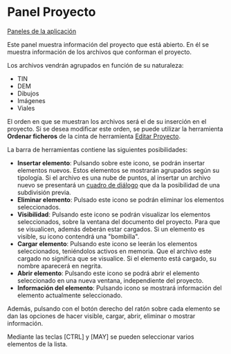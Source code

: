 # Panel Proyecto

[Paneles de la aplicación](./)

Este panel muestra información del proyecto que está abierto. En él se muestra información de los archivos que conforman el proyecto.

Los archivos vendrán agrupados en función de su naturaleza:

* TIN
* DEM
* Dibujos
* Imágenes
* Viales

El orden en que se muestran los archivos será el de su inserción en el proyecto. Si se desea modificar este orden, se puede utilizar la herramienta **Ordenar ficheros** de la cinta de herramienta [Editar Proyecto](../../fichas-de-herramientas/ficha-de-herramientas-proyecto/editar-proyecto.md).

La barra de herramientas contiene las siguientes posibilidades:

* **Insertar elemento**: Pulsando sobre este icono, se podrán insertar elementos nuevos. Estos elementos se mostrarán agrupados según su tipología. Si el archivo es una nube de puntos, al insertar un archivo nuevo se presentará un [cuadro de diálogo](../../otras-herramientas/division-por-hojas.md) que da la posibilidad de una subdivisión previa.
* **Eliminar elemento**: Pulsado este icono se podrán eliminar los elementos seleccionados.
* **Visibilidad**: Pulsando este icono se podrán visualizar los elementos seleccionados, sobre la ventana del documento del proyecto. Para que se visualicen, además deberán estar cargados. Si un elemento es visible, su icono contendrá una "bombilla".
* **Cargar elemento**: Pulsando este icono se leerán los elementos seleccionados, teniéndolos activos en memoria. Que el archivo este cargado no significa que se visualice. Si el elemento está cargado, su nombre aparecerá en negrita.
* **Abrir elemento**: Pulsando este icono se podrá abrir el elemento seleccionado en una nueva ventana, independiente del proyecto.
* **Información del elemento**: Pulsando icono se mostrará información del elemento actualmente seleccionado.

Además, pulsando con el botón derecho del ratón sobre cada elemento se dan las opciones de hacer visible, cargar, abrir, eliminar o mostrar información.

Mediante las teclas \[CTRL\] y \[MAY\] se pueden seleccionar varios elementos de la lista.

